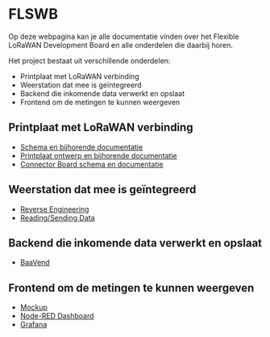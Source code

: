 # FLSWB

Op deze webpagina kan je alle documentatie vinden over het Flexible LoRaWAN Development Board en alle onderdelen die daarbij horen.

Het project bestaat uit verschillende onderdelen:
- Printplaat met LoRaWAN verbinding
- Weerstation dat mee is geïntegreerd
- Backend die inkomende data verwerkt en opslaat
- Frontend om de metingen te kunnen weergeven


## Printplaat met LoRaWAN verbinding

* [Schema en bijhorende documentatie](./schematics/main-board.md)
* [Printplaat ontwerp en bijhorende documentatie](./printed-circuit-boards/main-board.md)
* [Connector Board schema en documentatie](./schematics/connector-board.md)


## Weerstation dat mee is geïntegreerd

* [Reverse Engineering](./weather-station/reverse-engineering.md)
* [Reading/Sending Data](./weather-station/data.md)


## Backend die inkomende data verwerkt en opslaat

* [BaaVend](./backend/baavend.md)


## Frontend om de metingen te kunnen weergeven

  * [Mockup](./frontend/mockup.md)
  * [Node-RED Dashboard](./frontend/dashboard.md)
  * [Grafana](./frontend/grafana.md)

